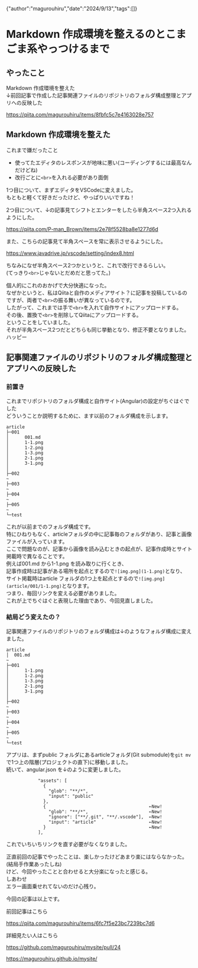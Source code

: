{"author":"magurouhiru","date":"2024/9/13","tags":[]}
# Markdown 作成環境を整えるのとこまごま系やっつけるまで

## やったこと
Markdown 作成環境を整えた  
↓前回記事で作成した記事関連ファイルのリポジトリのフォルダ構成整理とアプリへの反映した  

https://qiita.com/magurouhiru/items/8fbfc5c7e4163028e757

## Markdown 作成環境を整えた
これまで嫌だったこと  
- 使ってたエディタのレスポンスが地味に悪い(コーディングするには最高なんだけどね)  
- 改行ごとに`<br>`を入れる必要があり面倒

1つ目について、まずエディタをVSCodeに変えました。  
もともと軽くて好きだったけど、やっぱりいいですね！  

2つ目について、↓の記事見てシフトとエンターをしたら半角スペース2つ入れるようにした。  

https://qiita.com/P-man_Brown/items/2e78f5528ba8e1277d6d

また、こちらの記事見て半角スペースを常に表示させるようにした。  

https://www.javadrive.jp/vscode/setting/index8.html

ちなみになぜ半角スペース2つかというと、これで改行できるらしい。  
(てっきり`<br>`じゃないとだめだと思ってた。)  

個人的にこれのおかげで大分快適になった。  
なぜかというと、私はQiitaと自作のメディアサイト？に記事を投稿しているのですが、両者で`<br>`の振る舞いが異なっているのです。  
したがって、これまでは手で`<br>`を入れて自作サイトにアップロードする。  
その後、置換で`<br>`を削除してQiitaにアップロードする。  
ということをしていました。  
それが半角スペース2つだとどちらも同じ挙動となり、修正不要となりました。  
ハッピー  

## 記事関連ファイルのリポジトリのフォルダ構成整理とアプリへの反映した
### 前置き
これまでリポジトリのフォルダ構成と自作サイト(Angular)の設定がちぐはぐでした  
どういうことか説明するために、ます以前のフォルダ構成を示します。  
```
article
├─001
│      001.md
│      1-1.png
│      1-2.png
│      1-3.png
│      2-1.png
│      3-1.png
│
├─002
~
├─003
~
├─004
~
├─005
~
└─test
```

これが以前までのフォルダ構成です。  
特にひねりもなく、articleフォルダの中に記事毎のフォルダがあり、記事と画像ファイルが入っています。  
ここで問題なのが、記事から画像を読み込むときの起点が、記事作成時とサイト掲載時で異なることです。  
例えば001.md から1-1.png を読み取りに行くとき、  
記事作成時は記事がある場所を起点とするので`![img.png](1-1.png)`となり、  
サイト掲載時はarticle フォルダの1つ上を起点とするので`![img.png](article/001/1-1.png)`となります。  
つまり、毎回リンクを変える必要がありました。  
これが上でちぐはぐと表現した理由であり、今回見直しました。  

### 結局どう変えたの？
記事関連ファイルのリポジトリのフォルダ構成は↓のようなフォルダ構成に変えました。  
```
article
│  001.md  
~
├─001
│      1-1.png
│      1-2.png
│      1-3.png
│      2-1.png
│      3-1.png
│
├─002
~
├─003
~
├─004
~
├─005
~
└─test
```

アプリは、まずpublic フォルダにあるarticleフォルダ(Git submodule)を`git mv`で1つ上の階層(プロジェクトの直下)に移動しました。  
続いて、angular.json を↓のように変更しました。  
```
            "assets": [
              {
                "glob": "**/*",
                "input": "public"
              },
              {                                       ←New!
                "glob": "**/*",                       ←New!
                "ignore": ["**/.git", "**/.vscode"],  ←New!
                "input": "article"                    ←New!
              }                                       ←New!
            ],
```
これでいちいちリンクを直す必要がなくなりました。  

正直前回の記事でやったことは、楽しかったけどあまり楽にはならなかった。(結局手作業あったしね)  
けど、今回やったことと合わせると大分楽になったと感じる。  
しあわせ  
エラー画面乗せれてないのだけ心残り。  

今回の記事は以上です。  

前回記事はこちら  

https://qiita.com/magurouhiru/items/6fc7f5e23bc7239bc7d6

詳細見たい人はこちら  

https://github.com/magurouhiru/mysite/pull/24

https://magurouhiru.github.io/mysite/
